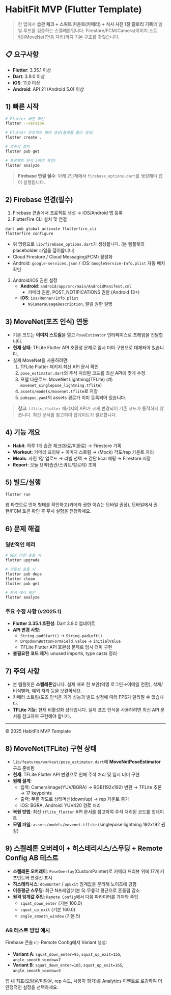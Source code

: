 # HabitFit MVP (Flutter Template)

> 한 앱에서 **습관 체크 + 스쿼트 카운트(카메라) + 식사 사진 1장 칼로리 기록**의 일일 루프를 검증하는 스켈레톤입니다.
> Firestore/FCM/Camera(이미지 스트림)/MoveNet(연동 자리)까지 기본 구조를 갖췄습니다.

## 📋 요구사항

- **Flutter**: 3.35.1 이상
- **Dart**: 3.9.0 이상
- **iOS**: 11.0 이상
- **Android**: API 21 (Android 5.0) 이상

## 1) 빠른 시작

```bash
# Flutter 버전 확인
flutter --version

# Flutter 프로젝트 뼈대 생성(플랫폼 폴더 생성)
flutter create .

# 의존성 설치
flutter pub get

# 프로젝트 분석 (에러 확인)
flutter analyze
```

> **Firebase 연결 필수**: 아래 2단계에서 `firebase_options.dart`를 생성해야 앱이 실행됩니다.

## 2) Firebase 연결(필수)

1. Firebase 콘솔에서 프로젝트 생성 → iOS/Android 앱 등록
2. FlutterFire CLI 설치 및 연결
```bash
dart pub global activate flutterfire_cli
flutterfire configure
```
- 위 명령으로 `lib/firebase_options.dart`가 생성됩니다. (본 템플릿의 placeholder 파일을 덮어씁니다)
- Cloud Firestore / Cloud Messaging(FCM) 활성화
- Android: `google-services.json` / iOS: `GoogleService-Info.plist` 자동 배치 확인

3. Android/iOS 권한 설정
   - **Android**: `android/app/src/main/AndroidManifest.xml`
     - 카메라 권한, POST_NOTIFICATIONS 권한 (Android 13+)
   - **iOS**: `ios/Runner/Info.plist`
     - `NSCameraUsageDescription`, 알림 권한 설명

## 3) MoveNet(포즈 인식) 연동

- 기본 코드는 **이미지 스트림**을 열고 `PoseEstimator` 인터페이스로 프레임을 전달합니다.
- **현재 상태**: TFLite Flutter API 호환성 문제로 임시 더미 구현으로 대체되어 있습니다.
- 실제 MoveNet을 사용하려면:
  1) TFLite Flutter 패키지 최신 API 문서 확인
  2) `pose_estimator.dart`의 주석 처리된 코드를 최신 API에 맞게 수정
  3) 모델 다운로드: MoveNet Lightning(TFLite) (예: `movenet_singlepose_lightning.tflite`)
  4) `assets/models/movenet.tflite`로 저장
  5) `pubspec.yaml`의 assets 경로가 이미 등록되어 있습니다.

> **참고**: `tflite_flutter` 패키지의 API가 크게 변경되어 기존 코드가 동작하지 않습니다. 최신 문서를 참고하여 업데이트가 필요합니다.

## 4) 기능 개요

- **Habit**: 하루 1개 습관 체크(완료/미완료) → Firestore 기록
- **Workout**: 카메라 프리뷰 + 이미지 스트림 → (Mock) 각도/rep 카운트 자리
- **Meals**: 사진 1장 업로드 → 라벨 선택 → 간단 kcal 매핑 → Firestore 저장
- **Report**: 오늘 요약(습관/스쿼트/칼로리) 조회

## 5) 빌드/실행

```bash
flutter run
```

웹 타겟으로 먼저 형태를 확인하고(카메라 권한 이슈는 모바일 권장), 모바일에서 권한/FCM 토큰 확인 후 푸시 실험을 진행하세요.

## 6) 문제 해결

### 일반적인 에러

```bash
# SDK 버전 충돌 시
flutter upgrade

# 의존성 충돌 시  
flutter pub deps
flutter clean
flutter pub get

# 분석 에러 확인
flutter analyze
```

### 주요 수정 사항 (v2025.1)

- **Flutter 3.35.1 호환성**: Dart 3.9.0 업데이트
- **API 변경 사항**:
  - `String.padStart()` → `String.padLeft()` 
  - `DropdownButtonFormField.value` → `initialValue`
  - TFLite Flutter API 호환성 문제로 임시 더미 구현
- **불필요한 코드 제거**: unused imports, type casts 정리

## 7) 주의 사항

- 본 템플릿은 **스켈레톤**입니다. 실제 배포 전 보안(익명 로그인→이메일 전환), 삭제/비식별화, 예외 처리 등을 보완하세요.
- 카메라 스트림/포즈 인식은 기기 성능과 빌드 설정에 따라 FPS가 달라질 수 있습니다.
- **TFLite 기능**: 현재 비활성화 상태입니다. 실제 포즈 인식을 사용하려면 최신 API 문서를 참고하여 구현해야 합니다.

---

© 2025 HabitFit MVP Template


## 8) MoveNet(TFLite) 구현 상태
- `lib/features/workout/pose_estimator.dart`에 **MoveNetPoseEstimator** 구조 준비됨
- **현재**: TFLite Flutter API 변경으로 인해 주석 처리 및 임시 더미 구현
- **원래 설계**:
  - 입력: CameraImage(YUV/BGRA) → RGB(192x192) 변환 → TFLite 추론 → 17 keypoints
  - 출력: 무릎 각도로 상태머신(down/up) → rep 카운트 증가
  - iOS: BGRA, Android: YUV420 경로 처리
- **복원 방법**: 최신 `tflite_flutter` API 문서를 참고하여 주석 처리된 코드를 업데이트
- **모델 파일**: `assets/models/movenet.tflite` (singlepose lightning 192x192 권장)


## 9) 스켈레톤 오버레이 + 히스테리시스/스무딩 + Remote Config AB 테스트

- **스켈레톤 오버레이**: `PoseOverlay`(CustomPainter)로 카메라 프리뷰 위에 17개 키포인트와 연결선 표시
- **히스테리시스**: `downEnter` / `upExit` 임계값을 분리해 노이즈에 강함
- **이동평균 스무딩**: 최근 N프레임(기본 5) 무릎각 평균으로 흔들림 감소
- **원격 임계값 주입**: `Remote Config`에서 다음 파라미터를 가져와 주입
  - `squat_down_enter` (기본 100.0)
  - `squat_up_exit` (기본 160.0)
  - `angle_smooth_window` (기본 5)

### AB 테스트 방법 예시
Firebase 콘솔 👉 Remote Config에서 Variant 생성:
- **Variant A**: `squat_down_enter=95`, `squat_up_exit=155`, `angle_smooth_window=7`
- **Variant B**: `squat_down_enter=105`, `squat_up_exit=165`, `angle_smooth_window=5`

앱 내 지표(오탐율/미탐율, rep 속도, 사용자 평가)를 Analytics 이벤트로 로깅하여 더 안정적인 설정을 선택하세요.

